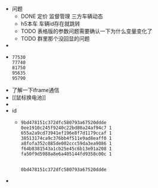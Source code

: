 - 问题
	- DONE 定价 监督管理 三方车辆动态
	- h5本车 车辆id存在就跳转
	- TODO 表格版的参数问题需要确认一下为什么变量变化了
	- TODO 群里那个没回显的问题
-
- ```
  77530
  77740
  81750
  95635
  95790
  ```
- 了解一下iframe通信
- [[鼠标换电池]]
-
- id
	- ```
	  9bd478151c372dfc580793a67520ddde
	  0ee1910c245f9240c22bd80a24af94c7 1
	  655a2a9cd73941ef196e8f7d1179ccaf 1
	  38513174ca9c376bb4f511e9ad8eaff0 1
	  a8fofa352c085de002ccc59da3ea9086 1
	  f64b8381543a1cb25e45c6b13e01a208 1
	  fa50f9d5988a8e6a405144fd9358c00c 1
	  
	  
	  0bd478151c372dfc580793a67520ddde
	  ```
-
